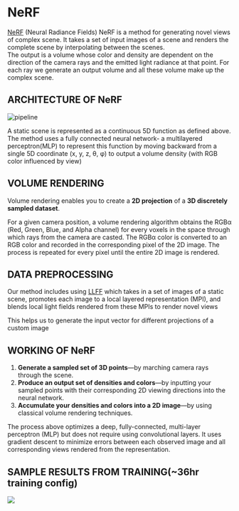 # NeRF


[NeRF](http://www.matthewtancik.com/nerf) (Neural Radiance Fields) NeRF is a method for generating novel views of complex scene. It takes
a set of input images of a scene and renders the complete scene by interpolating between the 
scenes.
<br>
The output is a volume whose color and density are dependent on the direction of the camera rays and the emitted light radiance at that point. For each ray we generate an output volume and all these volume make up the complex scene.


## ARCHITECTURE OF NeRF

![pipeline](https://user-images.githubusercontent.com/42802893/172758710-d5f3d598-1986-4435-b25e-7e98caddc87e.jpg)

A static scene is represented as a continuous 5D function as defined above. The method uses a fully connected neural network- a multilayered perceptron(MLP) to represent this function by moving backward from a single 5D coordinate (x, y, z, θ, φ) to output a volume density (with RGB color influenced by view)



## VOLUME RENDERING

Volume rendering enables you to create a <b>2D projection</b> of a <b>3D discretely sampled dataset</b>.

For a given camera position, a volume rendering algorithm obtains the RGBα (Red, Green, Blue, and Alpha channel) for every voxels in the space through which rays from the camera are casted.  The RGBα color is converted to an RGB color and recorded in the corresponding pixel of the 2D image. The process is repeated for every pixel until the entire 2D image is rendered.


## DATA PREPROCESSING

Our method includes using [LLFF](https://github.com/fyusion/llff) which takes in a set of images of a static scene, promotes each image to a local layered representation (MPI), and blends local light fields rendered from these MPIs to render novel views

This helps us to generate the input vector for different projections of a custom image


## WORKING OF NeRF

<ol>
<li><b>Generate a sampled set of 3D points</b>—by marching camera rays through the scene.</li>
<li><b>Produce an output set of densities and colors</b>—by inputting your sampled points with their corresponding 2D viewing directions into the neural network.</li>
  <li><b>Accumulate your densities and colors into a 2D image</b>—by using classical volume rendering techniques.</li>
</ol>

The process above optimizes a deep, fully-connected, multi-layer perceptron (MLP) but does not require using convolutional layers. It uses gradient descent to minimize errors between each observed image and all corresponding views rendered from the representation.


## SAMPLE RESULTS FROM TRAINING(~36hr training config)
![](https://github.com/simranansh19/NeRF/tree/main/results/fern_output_AdobeCreativeCloudExpress.gif)
